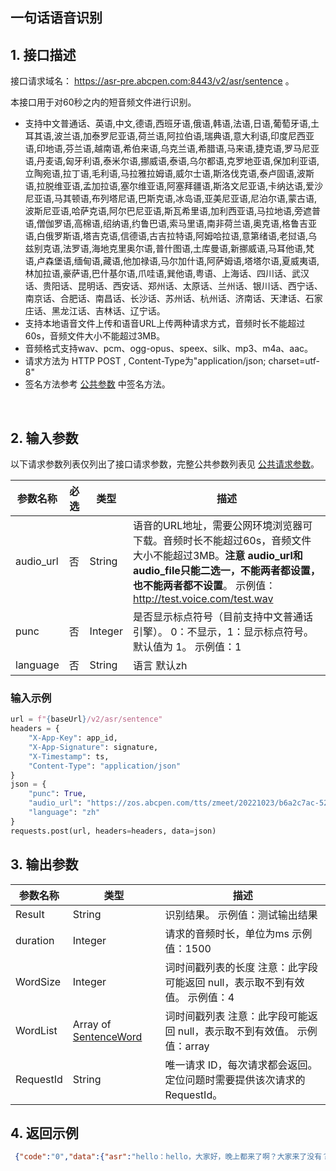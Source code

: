 ## 一句话语音识别

## 1. 接口描述

接口请求域名： https://asr-pre.abcpen.com:8443/v2/asr/sentence 。

本接口用于对60秒之内的短音频文件进行识别。
- 支持中文普通话、英语,中文,德语,西班牙语,俄语,韩语,法语,日语,葡萄牙语,土耳其语,波兰语,加泰罗尼亚语,荷兰语,阿拉伯语,瑞典语,意大利语,印度尼西亚语,印地语,芬兰语,越南语,希伯来语,乌克兰语,希腊语,马来语,捷克语,罗马尼亚语,丹麦语,匈牙利语,泰米尔语,挪威语,泰语,乌尔都语,克罗地亚语,保加利亚语,立陶宛语,拉丁语,毛利语,马拉雅拉姆语,威尔士语,斯洛伐克语,泰卢固语,波斯语,拉脱维亚语,孟加拉语,塞尔维亚语,阿塞拜疆语,斯洛文尼亚语,卡纳达语,爱沙尼亚语,马其顿语,布列塔尼语,巴斯克语,冰岛语,亚美尼亚语,尼泊尔语,蒙古语,波斯尼亚语,哈萨克语,阿尔巴尼亚语,斯瓦希里语,加利西亚语,马拉地语,旁遮普语,僧伽罗语,高棉语,绍纳语,约鲁巴语,索马里语,南非荷兰语,奥克语,格鲁吉亚语,白俄罗斯语,塔吉克语,信德语,古吉拉特语,阿姆哈拉语,意第绪语,老挝语,乌兹别克语,法罗语,海地克里奥尔语,普什图语,土库曼语,新挪威语,马耳他语,梵语,卢森堡语,缅甸语,藏语,他加禄语,马尔加什语,阿萨姆语,塔塔尔语,夏威夷语,林加拉语,豪萨语,巴什基尔语,爪哇语,巽他语,粤语、上海话、四川话、武汉话、贵阳话、昆明话、西安话、郑州话、太原话、兰州话、银川话、西宁话、南京话、合肥话、南昌话、长沙话、苏州话、杭州话、济南话、天津话、石家庄话、黑龙江话、吉林话、辽宁话。
- 支持本地语音文件上传和语音URL上传两种请求方式，音频时长不能超过60s，音频文件大小不能超过3MB。
- 音频格式支持wav、pcm、ogg-opus、speex、silk、mp3、m4a、aac。
- 请求方法为 HTTP POST , Content-Type为"application/json; charset=utf-8"
- 签名方法参考 [公共参数](https://github.com/zmeet-ai/asr-sdk-v2/blob/main/docs/signature.md) 中签名方法。

​         

## 2. 输入参数

以下请求参数列表仅列出了接口请求参数，完整公共参数列表见 [公共请求参数](https://github.com/zmeet-ai/asr-sdk-v2/blob/main/docs/signature.md)。

| 参数名称         | 必选 | 类型    | 描述                                                         |
| ---------------- | ---- | ------- | ------------------------------------------------------------ |
| audio_url        | 否   | String  | 语音的URL地址，需要公网环境浏览器可下载。音频时长不能超过60s，音频文件大小不能超过3MB。**注意 audio_url和audio_file只能二选一，不能两者都设置，也不能两者都不设置**。 示例值：http://test.voice.com/test.wav |
| punc             | 否   | Integer | 是否显示标点符号（目前支持中文普通话引擎）。 0：不显示，1：显示标点符号。默认值为 1。 示例值：1 |
| language        | 否   | String  | 语言 默认zh |    |

### 输入示例
```py
url = f"{baseUrl}/v2/asr/sentence"
headers = {
    "X-App-Key": app_id,
    "X-App-Signature": signature,
    "X-Timestamp": ts,
    "Content-Type": "application/json"
}
json = {
    "punc": True,
    "audio_url": "https://zos.abcpen.com/tts/zmeet/20221023/b6a2c7ac-52c8-11ed-961e-00155dc6cbed.mp3",
    "language": "zh"
}
requests.post(url, headers=headers, data=json)
```

## 3. 输出参数

| 参数名称  | 类型                                                         | 描述                                                         |
| --------- | ------------------------------------------------------------ | ------------------------------------------------------------ |
| Result    | String                                                       | 识别结果。 示例值：测试输出结果                              |
| duration  | Integer                                                      | 请求的音频时长，单位为ms 示例值：1500                        |
| WordSize  | Integer                                                      | 词时间戳列表的长度 注意：此字段可能返回 null，表示取不到有效值。 示例值：4 |
| WordList  | Array of [SentenceWord](https://cloud.tencent.com/document/api/1093/37824#SentenceWord) | 词时间戳列表 注意：此字段可能返回 null，表示取不到有效值。 示例值：array |
| RequestId | String                                                       | 唯一请求 ID，每次请求都会返回。定位问题时需要提供该次请求的 RequestId。 |

## 4. 返回示例
```json
 {"code":"0","data":{"asr":"hello：hello，大家好，晚上都来了啊？大家来了没有？晚上好，晚上好！晚上好！对不起，对不起！稍稍迟到一分钟，一分钟，因为在整理发型，整理耳钉，每天每部！hello：a！三零！hello ：大柔，看到你了，这个晚上好的呀！每次一开播了，以后，就是急急忙忙，急急忙忙的，但是呢，还是希望大家就是能够在这个时候，不要失望，我们稍微迟到三十秒钟，钟会会火！其实一会会儿，先给大家抽个奖，好不好？废话不多 说，先来抽抽奖，给大家抽，分享奖，好，可以，每分奖给大家抽一个，今晚会有产品品吧，而且属属于很多人，在我们直播间会定期回购的，我觉得怎么脸看起来这么奇怪啊？在镜头里面，第一次喊你名字，因为你今天是第一名！第一 名：亲吻鱼：来，我们每天可以给，给，给！大家，就点几个名字，好不好？大：是呢，来，来，眼熟一下，看到你们了！hello：hello：大家晚上好！抽个烧饭的牛排吧！好！好！不好？每个家抽六盒，六盒，六盒。"},"msg":"success"}
```

